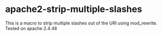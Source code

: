 # apache2-strip-multiple-slashes
This is a macro to strip multiple slashes out of the URI using mod_rewrite. Tested on apache 2.4.48
